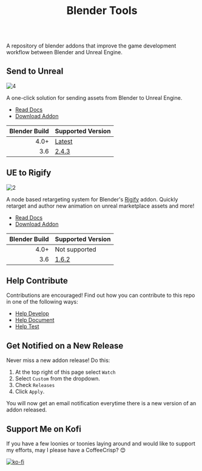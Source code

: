<h1 align="center">Blender Tools</h1>
<br></br>

A repository of blender addons that improve the game development workflow between Blender and Unreal Engine.

## Send to Unreal

![4](docs/main/images/send2ue/4.gif)

A one-click solution for sending assets from Blender to Unreal Engine.

* [Read Docs](https://joshquake.github.io/BlenderTools/send2ue/)
* [Download Addon](https://github.com/JoshQuake/BlenderTools/releases?q=Send+to+Unreal&expanded=true)

|Blender Build|Supported Version|
|------------:|------------|
| 4.0+        |[Latest](https://github.com/JoshQuake/BlenderTools/releases/latest)|
| 3.6         |[2.4.3](https://github.com/EpicGamesExt/BlenderTools/releases/tag/20231109043947)|


## UE to Rigify

![2](./docs/main/images/ue2rigify/2.png)

A node based retargeting system for Blender's
[Rigify](https://docs.blender.org/manual/en/latest/addons/rigging/rigify/index.html) addon. Quickly retarget and author
new animation on unreal marketplace assets and more!

* [Read Docs](https://joshquake.github.io/BlenderTools/ue2rigify/)
* [Download Addon](https://github.com/JoshQuake/BlenderTools/releases?q=UE+to+Rigify&expanded=true)

|Blender Build|Supported Version|
|------------:|------------|
| 4.0+        |Not supported|
| 3.6         |[1.6.2](https://github.com/JoshQuake/BlenderTools/releases/tag/20240525035436)|


## Help Contribute
Contributions are encouraged! Find out how you can contribute to this repo in one of the following ways:

* [Help Develop](https://joshquake.github.io/BlenderTools/contributing/development.html)
* [Help Document](https://joshquake.github.io/BlenderTools/contributing/documentation.html)
* [Help Test](https://joshquake.github.io/BlenderTools/contributing/testing.html)


## Get Notified on a New Release
Never miss a new addon release! Do this:
1. At the top right of this page select `Watch`
1. Select `Custom` from the dropdown.
1. Check `Releases`
1. Click `Apply`.

You will now get an email notification everytime there is a new version of an addon released.


## Support Me on Kofi
If you have a few loonies or toonies laying around and would like to support my efforts, may I please have a CoffeeCrisp? 😊

[![ko-fi](https://ko-fi.com/img/githubbutton_sm.svg)](https://ko-fi.com/E1E3VWL1V)
